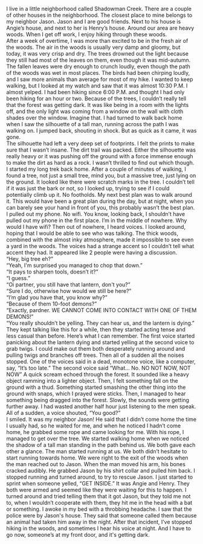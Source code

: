  
I live in a little neighborhood called Shadowman Creek. There are a couple of other houses in the neighborhood. The closest place to mine belongs to my neighbor Jason. Jason and I are good friends. Next to his house is Angie’s house, and next to her is Henry’s house. Around our area are heavy woods. When I get off work, I enjoy hiking through these woods.   
After a week of overtime, I was more than excited to be in the fresh air of the woods. The air in the woods is usually very damp and gloomy, but today, it was very crisp and dry. The trees drowned out the light because they still had most of the leaves on them, even though it was mid-autumn. The fallen leaves were dry enough to crunch loudly, even though the path of the woods was wet in most places. The birds had been chirping loudly, and I saw more animals than average for most of my hike. I wanted to keep walking, but I looked at my watch and saw that it was almost 10:30 P.M. I almost yelped. I had been hiking since 6:00 P.M. and thought I had only been hiking for an hour or two. Because of the trees, I couldn’t really tell that the forest was getting dark. It was like being in a room with the lights off, and the only light was coming from a window on the wall with cloth shades over the window. Imagine that. I had turned to walk back home when I saw the silhouette of a tall man, running across the path I was walking on. I jumped back, shouting in shock. But as quick as it came, it was gone.  
The silhouette had left a very deep set of footprints. I felt the prints to make sure that I wasn’t insane. The dirt trail was packed. Either the silhouette was really heavy or it was pushing off the ground with a force immense enough to make the dirt as hard as a rock. I wasn’t thrilled to find out which though. I started my long trek back home. After a couple of minutes of walking, I found a tree, not just a small tree, mind you, but a massive tree, just lying on the ground. It looked like there were scratch marks in the tree. I couldn’t tell if it was just the bark or not, so I looked up, trying to see if I could potentially climb up it. No footholds. My next best plan was to walk around it. This would have been a great plan during the day, but at night, when you can barely see your hand in front of you, this probably wasn’t the best plan. I pulled out my phone. No wifi. You know, looking back, I shouldn’t have pulled out my phone in the first place. I’m in the middle of nowhere. Why would I have wifi? Then out of nowhere, I heard voices. I looked around, hoping that I would be able to see who was talking. The thick woods, combined with the almost inky atmosphere, made it impossible to see even a yard in the woods. The voices had a strange accent so I couldn’t tell what accent they had. It appeared like 2 people were having a discussion.  
“Hey, big tree eh?”  
“Yeah, I'm surprised you managed to chop that down.”  
“It pays to sharpen tools, doesn’t it?”  
“I guess.”  
“Oi partner, you still have that lantern, don't you?”  
“Sure I do, otherwise how would we still be here?”  
“I’m glad you have that, you know why?”  
“Because of them 10-foot demons?”  
“Exactly, pardner. WE CANNOT COME INTO CONTACT WITH ONE OF THEM DEMONS!”  
“You really shouldn’t be yelling. They can hear us, and the lantern is dying.”  
They kept talking like this for a while, then they started acting tense and less casual than before. Here’s what I can remember. The first voice started panicking about the lantern dying and started yelling at the second voice to grab twigs. I could make out them both desperately running around and pulling twigs and branches off trees. Then all of a sudden all the noises stopped. One of the voices said in a dead, monotone voice, like a computer, say, “It’s too late.” The second voice said “What… No. NO NOT NOW, NOT NOW”  A quick scream echoed through the forest. It sounded like a heavy object ramming into a lighter object. Then, I felt something fall on the ground with a thud. Something started smashing the other thing into the ground with snaps, which I prayed were sticks. Then, I managed to hear something being dragged into the forest. Slowly, the sounds were getting further away. I had wasted another half hour just listening to the men speak. All of a sudden, a voice shouted, “You good?”   
I smiled. It was my neighbor Jason! He said that I didn’t come home the time I usually had, so he waited for me, and when he noticed I hadn’t come home, he grabbed some rope and came looking for me. With his rope, I managed to get over the tree. We started walking home when we noticed the shadow of a tall man standing in the path behind us. We both gave each other a glance. The man started running at us. We both didn’t hesitate to start running towards home. We were right to the exit of the woods when the man reached out to Jason. When the man moved his arm, his bones cracked audibly. He grabbed Jason by his shirt collar and pulled him back. I stopped running and turned around, to try to rescue Jason. I just started to sprint when someone yelled, “GET INSIDE.” It was Angie and Henry. They both were armed and seemed like they were waiting for this to happen. I turned around and tried telling them that it got Jason, but they told me not to, when I wouldn’t cooperate with them, they hit me in the head with a bat or something. I awoke in my bed with a throbbing headache. I saw that the police were by Jason's house. They said that someone called them because an animal had taken him away in the night. After that incident, I’ve stopped hiking in the woods, and sometimes I hear his voice at night. And I have to go now, someone’s at my front door, and it's getting dark.  
